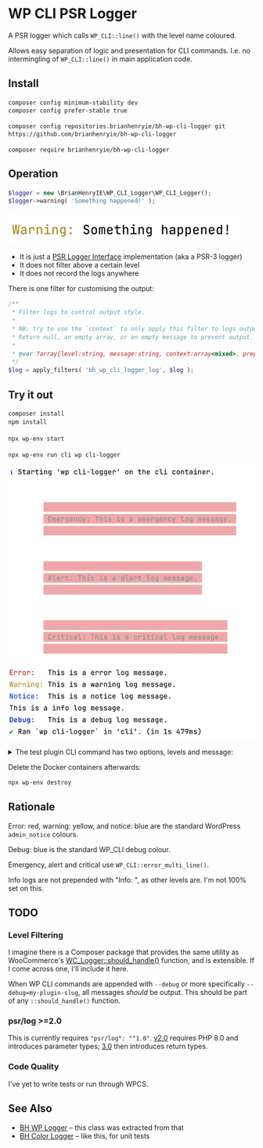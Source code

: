 # WP CLI PSR Logger

A PSR logger which calls `WP_CLI::line()` with the level name coloured.

Allows easy separation of logic and presentation for CLI commands. I.e. no intermingling of `WP_CLI::line()` in main application code.

## Install

```
composer config minimum-stability dev
composer config prefer-stable true

composer config repositories.brianhenryie/bh-wp-cli-logger git https://github.com/brianhenryie/bh-wp-cli-logger

composer require brianhenryie/bh-wp-cli-logger
```

## Operation

```php
$logger = new \BrianHenryIE\WP_CLI_Logger\WP_CLI_Logger();
$logger->warning( 'Something happened!' );
```

![Something happened screenshot](./.github/something-happened.png "Screenshot of the text Warning: something happened! where the word Warning is yellow")


* It is just a [PSR Logger Interface](https://www.php-fig.org/psr/psr-3/) implementation (aka a PSR-3 logger)
* It does not filter above a certain level
* It does not record the logs anywhere

There is one filter for customising the output:

```php
/**
 * Filter logs to control output style.
 *
 * NB: try to use the `context` to only apply this filter to logs output by your own plugin.
 * Return null, an empty array, or an empty message to prevent output.
 *
 * @var ?array{level:string, message:string, context:array<mixed>, prepend:string, color:string} $log
 */
$log = apply_filters( 'bh_wp_cli_logger_log', $log );
```

## Try it out

```bash
composer install
npm install

npx wp-env start

npx wp-env run cli wp cli-logger
```

![Test plugin screenshot](./.github/bh-wp-cli-logger-test.png "Screenshot of the wp-env output of running the test plugin, showing each standard log level, colorised")

<details>

<summary>The test plugin CLI command has two options, levels and message:</summary>

```bash
NAME

  wp cli-logger

DESCRIPTION

  Test the WP_CLI PSR logger.

SYNOPSIS

  wp cli-logger [<levels>...] [--message=<message>]

  [<levels>...]
    Optional list of log levels to show.

  [--message=<message>]
    A message to use in the output. Replaces `{level}` in the template if present.
    ---
    default: "This is a {level} log message."
    ---

EXAMPLES

     # Print out a log message for notice
     $ wp test-plugin notice
     Notice:  This is a notice log message.

     # Print out a custom log message for warning
     $ wp test-plugin warning --message="Uh, oh... something looks amiss."
     Warning: Uh, oh... something looks amiss.

     # Print out a log messages for two levels
     $ wp test-plugin notice debug
     Notice:  This is a notice log message.
     Debug:   This is a debug log message.
 ```

</details>

Delete the Docker containers afterwards:

```bash
npx wp-env destroy
```

## Rationale

Error: red, warning: yellow, and notice: blue are the standard WordPress `admin_notice` colours.

Debug: blue is the standard WP_CLI debug colour.

Emergency, alert and critical use `WP_CLI::error_multi_line()`.

Info logs are not prepended with "Info: ", as other levels are. I'm not 100% set on this.

## TODO 

### Level Filtering

I imagine there is a Composer package that provides the same utility as WooCommerce's [WC_Logger::should_handle()](https://github.com/woocommerce/woocommerce/blob/fe8f3bb8195dea8c0f7e544a57df0d985d2dfc52/plugins/woocommerce/includes/class-wc-logger.php#L82-L93) function, and is extensible. If I come across one, I'll include it here.

When WP CLI commands are appended with `--debug` or more specifically `--debug=my-plugin-slug`, all messages _should_ be output. This should be part of any `::should_handle()` function. 

### psr/log >=2.0

This is currently requires `"psr/log": "^1.0"`. [v2.0](https://github.com/php-fig/log/compare/1.1.4...2.0.0) requires PHP 8.0 and introduces parameter types; [3.0](https://github.com/php-fig/log/compare/2.0.0...3.0.0) then introduces return types. 

### Code Quality

I've yet to write tests or run through WPCS.

## See Also

* [BH WP Logger](https://github.com/BrianHenryIE/bh-wp-logger) – this class was extracted from that
* [BH Color Logger](https://github.com/BrianHenryIE/bh-color-logger) – like this, for unit tests